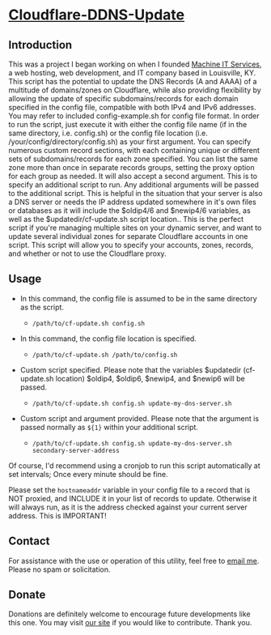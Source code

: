 # <a href="https://github.com/MachineITSvcs/Cloudflare-DDNS-Update" target="_blank">Cloudflare-DDNS-Update</a>

## Introduction

This was a project I began working on when I founded <a href="https://www.machineitservices.com/" target="_blank">Machine IT Services</a>, a web hosting, web development, and IT company based in Louisville, KY.
This script has the potential to update the DNS Records (A and AAAA) of a multitude of domains/zones on Cloudflare, while also providing flexibility by allowing the update of specific subdomains/records for each domain specified in the config file, compatible with both IPv4 and IPv6 addresses.
You may refer to included config-example.sh for config file format. In order to run the script, just execute it with either the config file name (if in the same directory, i.e. config.sh) or the config file location (i.e. /your/config/directory/config.sh) as your first argument. You can specify numerous custom record sections, with each containing unique or different sets of subdomains/records for each zone specified. You can list the same zone more than once in separate records groups, setting the proxy option for each group as needed.
It will also accept a second argument. This is to specify an additional script to run. Any additional arguments will be passed to the additional script. This is helpful in the situation that your server is also a DNS server or needs the IP address updated somewhere in it's own files or databases as it will include the $oldip4/6 and $newip4/6 variables, as well as the $updatedir/cf-update.sh script location..
This is the perfect script if you're managing multiple sites on your dynamic server, and want to update several individual zones for separate Cloudflare accounts in one script. This script will allow you to specify your accounts, zones, records, and whether or not to use the Cloudflare proxy.

## Usage

- In this command, the config file is assumed to be in the same directory as the script.
	- `/path/to/cf-update.sh config.sh`

- In this command, the config file location is specified.
	- `/path/to/cf-update.sh /path/to/config.sh`

- Custom script specified. Please note that the variables $updatedir (cf-update.sh location) $oldip4, $oldip6, $newip4, and $newip6 will be passed.
	- `/path/to/cf-update.sh config.sh update-my-dns-server.sh`

- Custom script and argument provided. Please note that the argument is passed normally as `${1}` within your additional script.
	- `/path/to/cf-update.sh config.sh update-my-dns-server.sh secondary-server-address`

Of course, I'd recommend using a cronjob to run this script automatically at set intervals; Once every minute should be fine.

Please set the `hostnameaddr` variable in your config file to a record that is NOT proxied, and INCLUDE it in your list of records to update.
Otherwise it will always run, as it is the address checked against your current server address. This is IMPORTANT!

## Contact

For assistance with the use or operation of this utility, feel free to <a href="mailto:contact@machineitservices.com">email me</a>. Please no spam or solicitation.

## Donate

Donations are definitely welcome to encourage future developments like this one. You may visit <a href="https://www.machineitservices.com/donate/" target="_blank">our site</a> if you would like to contribute. Thank you.
